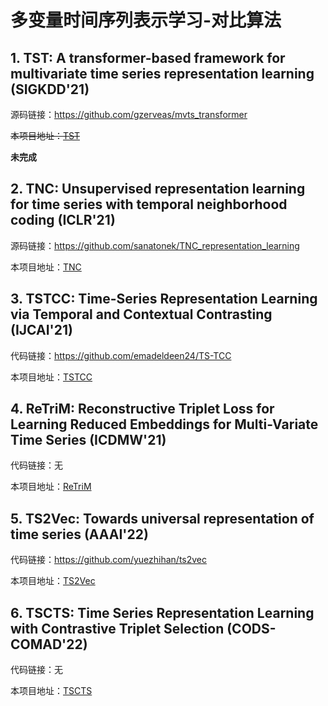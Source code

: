 # 多变量时间序列表示学习-对比算法

## 1. TST: A transformer-based framework for multivariate time series representation learning (SIGKDD'21)

源码链接：https://github.com/gzerveas/mvts_transformer

~~本项目地址：[TST](TST/)~~

**未完成**

## 2. TNC: Unsupervised representation learning for time series with temporal neighborhood coding (ICLR'21)

源码链接：https://github.com/sanatonek/TNC_representation_learning

本项目地址：[TNC](TNC/)

## 3. TSTCC: Time-Series Representation Learning via Temporal and Contextual Contrasting (IJCAI'21)

代码链接：https://github.com/emadeldeen24/TS-TCC

本项目地址：[TSTCC](TSTCC/)

## 4. ReTriM: Reconstructive Triplet Loss for Learning Reduced Embeddings for Multi-Variate Time Series (ICDMW'21)

代码链接：无

本项目地址：[ReTriM](ReTriM/)

## 5. TS2Vec: Towards universal representation of time series (AAAI'22)

代码链接：https://github.com/yuezhihan/ts2vec

本项目地址：[TS2Vec](TS2Vec/)

## 6. TSCTS: Time Series Representation Learning with Contrastive Triplet Selection (CODS-COMAD'22)

代码链接：无

本项目地址：[TSCTS](TSCTS/)



